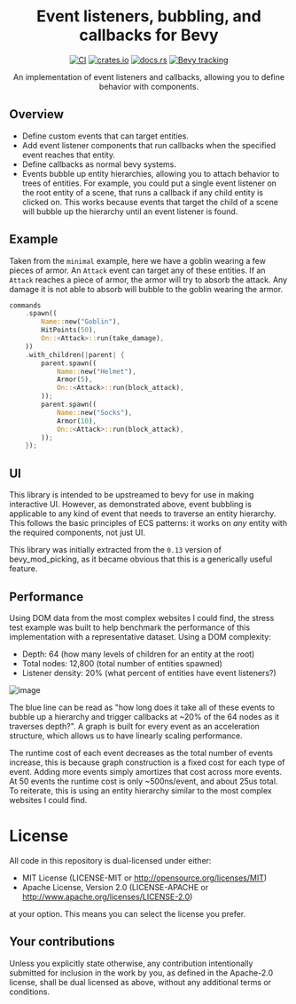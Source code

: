 <div align="center">

# Event listeners, bubbling, and callbacks for Bevy

[![CI](https://github.com/aevyrie/bevy_eventlistener/workflows/CI/badge.svg?branch=main)](https://github.com/aevyrie/bevy_eventlistener/actions?query=workflow%3A%22CI%22+branch%3Amain)
[![crates.io](https://img.shields.io/crates/v/bevy_eventlistener)](https://crates.io/crates/bevy_eventlistener)
[![docs.rs](https://docs.rs/bevy_eventlistener/badge.svg)](https://docs.rs/bevy_eventlistener)
[![Bevy tracking](https://img.shields.io/badge/Bevy%20tracking-main-lightblue)](https://github.com/bevyengine/bevy/blob/main/docs/plugins_guidelines.md#main-branch-tracking)

An implementation of event listeners and callbacks, allowing you to define behavior with components.

</div>

## Overview

- Define custom events that can target entities.
- Add event listener components that run callbacks when the specified event reaches that entity.
- Define callbacks as normal bevy systems.
- Events bubble up entity hierarchies, allowing you to attach behavior to trees of entities. For
  example, you could put a single event listener on the root entity of a scene, that runs a callback
  if any child entity is clicked on. This works because events that target the child of a scene will bubble up the hierarchy until an event listener is found.

## Example

Taken from the `minimal` example, here we have a goblin wearing a few pieces of armor. An `Attack`
event can target any of these entities. If an `Attack` reaches a piece of armor, the armor will try
to absorb the attack. Any damage it is not able to absorb will bubble to the goblin wearing the armor.

```rs
commands
    .spawn((
        Name::new("Goblin"),
        HitPoints(50),
        On::<Attack>::run(take_damage),
    ))
    .with_children(|parent| {
        parent.spawn((
            Name::new("Helmet"),
            Armor(5),
            On::<Attack>::run(block_attack),
        ));
        parent.spawn((
            Name::new("Socks"),
            Armor(10),
            On::<Attack>::run(block_attack),
        ));
    });
```

## UI

This library is intended to be upstreamed to bevy for use in making interactive UI. However, as
demonstrated above, event bubbling is applicable to any kind of event that needs to traverse an
entity hierarchy. This follows the basic principles of ECS patterns: it works on *any* entity with
the required components, not just UI.

This library was initially extracted from the `0.13` version of bevy_mod_picking, as it became obvious that
this is a generically useful feature.

## Performance

Using DOM data from the most complex websites I could find, the stress test example was built to help benchmark the performance of this implementation with a representative dataset. Using a DOM complexity:
- Depth: 64 (how many levels of children for an entity at the root)
- Total nodes: 12,800 (total number of entities spawned)
- Listener density: 20% (what percent of entities have event listeners?)

![image](https://github.com/aevyrie/bevy_eventlistener/assets/2632925/72f75640-8b44-4ace-af67-9898c4c78321)

The blue line can be read as "how long does it take all of these events to bubble up a hierarchy and trigger callbacks at ~20% of the 64 nodes as it traverses depth?". A graph is built for every event as an acceleration structure, which allows us to have linearly scaling performance.

The runtime cost of each event decreases as the total number of events increase, this is because graph construction is a fixed cost for each type of event. Adding more events simply amortizes that cost across more events. At 50 events the runtime cost is only ~500ns/event, and about 25us total. To reiterate, this is using an entity hierarchy similar to the most complex websites I could find.

# License

All code in this repository is dual-licensed under either:

- MIT License (LICENSE-MIT or http://opensource.org/licenses/MIT)
- Apache License, Version 2.0 (LICENSE-APACHE or http://www.apache.org/licenses/LICENSE-2.0)

at your option. This means you can select the license you prefer.

## Your contributions
Unless you explicitly state otherwise, any contribution intentionally submitted for inclusion in the
work by you, as defined in the Apache-2.0 license, shall be dual licensed as above, without any
additional terms or conditions.

